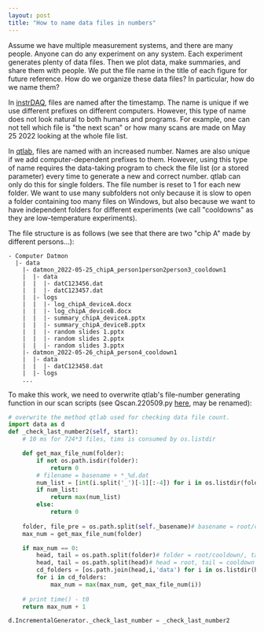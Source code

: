 ```yaml
---
layout: post
title: "How to name data files in numbers"
---
```


Assume we have multiple measurement systems, and there are many people. Anyone can do any experiment on any system. Each experiment generates plenty of data files. Then we plot data, make summaries, and share them with people. We put the file name in the title of each figure for future reference. How do we organize these data files? In particular, how do we name them?

In [instrDAQ](https://github.com/cover-me/instrDAQ), files are named after the timestamp. The name is unique if we use different prefixes on different computers. However, this type of name does not look natural to both humans and programs. For example, one can not tell which file is "the next scan" or how many scans are made on May 25 2022 looking at the whole file list.

In [qtlab](https://github.com/heeres/qtlab), files are named with an increased number. Names are also unique if we add computer-dependent prefixes to them. However, using this type of name requires the data-taking program to check the file list (or a stored parameter) every time to generate a new and correct number. qtlab can only do this for single folders. The file number is reset to 1 for each new folder. We want to use many subfolders not only because it is slow to open a folder containing too many files on Windows, but also because we want to have independent folders for different experiments (we call "cooldowns" as they are low-temperature experiments).

The file structure is as follows (we see that there are two "chip A" made by different persons...):

```
- Computer Datmon
  |- data
    |- datmon_2022-05-25_chipA_person1person2person3_cooldown1
    |  |- data
    |  |  |- datC123456.dat
    |  |  |- datC123457.dat
    |  |- logs
    |  |  |- log_chipA_deviceA.docx
    |  |  |- log_chipA_deviceB.docx
    |  |  |- summary_chipA_deviceA.pptx
    |  |  |- summary_chipA_deviceB.pptx
    |  |  |- random slides 1.pptx
    |  |  |- random slides 2.pptx
    |  |  |- random slides 3.pptx
    |- datmon_2022-05-26_chipA_person4_cooldown1
    |  |- data
    |  |  |- datC123458.dat
    |  |- logs
    ...
```

To make this work, we need to overwrite qtlab's file-number generating function in our scan scripts (see Qscan.220509.py [here](https://github.com/cover-me/repository/tree/master/qt/qtlab%20scan%20scripts), may be renamed):

```python
# overwrite the method qtlab used for checking data file count.
import data as d
def _check_last_number2(self, start):
    # 10 ms for 724*3 files, tims is consumed by os.listdir

    def get_max_file_num(folder):
        if not os.path.isdir(folder):
            return 0
        # filename = basename + *_%d.dat
        num_list = [int(i.split('_')[-1][:-4]) for i in os.listdir(folder) if i.endswith('.dat')]
        if num_list:
            return max(num_list)
        else:
            return 0
            
    folder, file_pre = os.path.split(self._basename)# basename = root/cooldown/data/ + file_pre (without '_%d.dat')
    max_num = get_max_file_num(folder)

    if max_num == 0:
        head, tail = os.path.split(folder)# folder = root/cooldown/, tail = data/
        head, tail = os.path.split(head)# head = root, tail = cooldown
        cd_folders = [os.path.join(head,i,'data') for i in os.listdir(head) if i != tail]
        for i in cd_folders:
            max_num = max(max_num, get_max_file_num(i))
    
    # print time() - t0
    return max_num + 1

d.IncrementalGenerator._check_last_number = _check_last_number2
```
